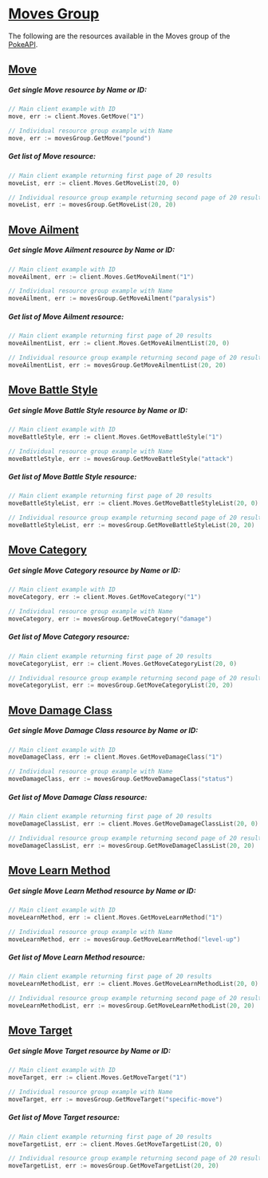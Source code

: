 # [Moves Group](https://pokeapi.co/docs/v2#moves-section)

The following are the resources available in the Moves group of the [PokeAPI](https://pokeapi.co/).

## [Move](https://pokeapi.co/docs/v2#move)

##### Get single Move resource by Name or ID:

```go
// Main client example with ID
move, err := client.Moves.GetMove("1")

// Individual resource group example with Name
move, err := movesGroup.GetMove("pound")
```

##### Get list of Move resource:

```go
// Main client example returning first page of 20 results
moveList, err := client.Moves.GetMoveList(20, 0)

// Individual resource group example returning second page of 20 results
moveList, err := movesGroup.GetMoveList(20, 20)
```

## [Move Ailment](https://pokeapi.co/docs/v2#move-ailments)

##### Get single Move Ailment resource by Name or ID:

```go
// Main client example with ID
moveAilment, err := client.Moves.GetMoveAilment("1")

// Individual resource group example with Name
moveAilment, err := movesGroup.GetMoveAilment("paralysis")
```

##### Get list of Move Ailment resource:

```go
// Main client example returning first page of 20 results
moveAilmentList, err := client.Moves.GetMoveAilmentList(20, 0)

// Individual resource group example returning second page of 20 results
moveAilmentList, err := movesGroup.GetMoveAilmentList(20, 20)
```

## [Move Battle Style](https://pokeapi.co/docs/v2#move-battle-styles)

##### Get single Move Battle Style resource by Name or ID:

```go
// Main client example with ID
moveBattleStyle, err := client.Moves.GetMoveBattleStyle("1")

// Individual resource group example with Name
moveBattleStyle, err := movesGroup.GetMoveBattleStyle("attack")
```

##### Get list of Move Battle Style resource:

```go
// Main client example returning first page of 20 results
moveBattleStyleList, err := client.Moves.GetMoveBattleStyleList(20, 0)

// Individual resource group example returning second page of 20 results
moveBattleStyleList, err := movesGroup.GetMoveBattleStyleList(20, 20)
```

## [Move Category](https://pokeapi.co/docs/v2#move-categories)

##### Get single Move Category resource by Name or ID:

```go
// Main client example with ID
moveCategory, err := client.Moves.GetMoveCategory("1")

// Individual resource group example with Name
moveCategory, err := movesGroup.GetMoveCategory("damage")
```

##### Get list of Move Category resource:

```go
// Main client example returning first page of 20 results
moveCategoryList, err := client.Moves.GetMoveCategoryList(20, 0)

// Individual resource group example returning second page of 20 results
moveCategoryList, err := movesGroup.GetMoveCategoryList(20, 20)
```

## [Move Damage Class](https://pokeapi.co/docs/v2#move-damage-classes)

##### Get single Move Damage Class resource by Name or ID:

```go
// Main client example with ID
moveDamageClass, err := client.Moves.GetMoveDamageClass("1")

// Individual resource group example with Name
moveDamageClass, err := movesGroup.GetMoveDamageClass("status")
```

##### Get list of Move Damage Class resource:

```go
// Main client example returning first page of 20 results
moveDamageClassList, err := client.Moves.GetMoveDamageClassList(20, 0)

// Individual resource group example returning second page of 20 results
moveDamageClassList, err := movesGroup.GetMoveDamageClassList(20, 20)
```

## [Move Learn Method](https://pokeapi.co/docs/v2#move-learn-methods)

##### Get single Move Learn Method resource by Name or ID:

```go
// Main client example with ID
moveLearnMethod, err := client.Moves.GetMoveLearnMethod("1")

// Individual resource group example with Name
moveLearnMethod, err := movesGroup.GetMoveLearnMethod("level-up")
```

##### Get list of Move Learn Method resource:

```go
// Main client example returning first page of 20 results
moveLearnMethodList, err := client.Moves.GetMoveLearnMethodList(20, 0)

// Individual resource group example returning second page of 20 results
moveLearnMethodList, err := movesGroup.GetMoveLearnMethodList(20, 20)
```

## [Move Target](https://pokeapi.co/docs/v2#move-targets)

##### Get single Move Target resource by Name or ID:

```go
// Main client example with ID
moveTarget, err := client.Moves.GetMoveTarget("1")

// Individual resource group example with Name
moveTarget, err := movesGroup.GetMoveTarget("specific-move")
```

##### Get list of Move Target resource:

```go
// Main client example returning first page of 20 results
moveTargetList, err := client.Moves.GetMoveTargetList(20, 0)

// Individual resource group example returning second page of 20 results
moveTargetList, err := movesGroup.GetMoveTargetList(20, 20)
```
